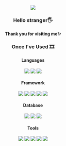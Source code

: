 <div align="center">
<img src="https://capsule-render.vercel.app/api?type=waving&color=0:26F0AF,100:E3EA3C&height=150&text=BreezeBM&fontSize=55&fontColor=FFFFFF&animation=fadeIn" />
    <div>
        <h3>Hello stranger🖐</h3>
        <h4>Thank you for visiting me✨</h4>
    </div>
    <div>
        <h3>Once I've Used 🎞</h3>
        <div>
            <h4>Languages</h4>
            <div>
                <img src="https://img.shields.io/badge/TypeScript-3178C6?style=flat-square&logo=TypeScript&logoColor=white" />
                <img src="https://img.shields.io/badge/JavaScript-F7DF1E?style=flat-square&logo=JavaScript&logoColor=white" />
                <img src="https://img.shields.io/badge/Python-3776AB?style=flat-square&logo=Python&logoColor=white" />
            </div>
        </div>
        <div>
            <h4>Framework</h4>
            <div>
                <img src="https://img.shields.io/badge/NodeJS-339933?style=flat-square&logo=Node.js&logoColor=white" />
                <img src="https://img.shields.io/badge/NestJS-E0234E?style=flat-square&logo=NestJS&logoColor=white" />
                <img src="https://img.shields.io/badge/Express-000000?style=flat-square&logo=Express&logoColor=white" />
                <img src="https://img.shields.io/badge/FastAPI-009688?style=flat-square&logo=FastAPI&logoColor=white" />
                <img src="https://img.shields.io/badge/React-61DAFB?style=flat-square&logo=React&logoColor=white" />
            </div>
        </div>
        <div>
            <h4>Database</h4>
            <div>
                <img src="https://img.shields.io/badge/MySQL-4479A1?style=flat-square&logo=MySQL&logoColor=white" />
                <img src="https://img.shields.io/badge/MongoDB-47A248?style=flat-square&logo=MongoDB&logoColor=white" />
                <img src="https://img.shields.io/badge/PostgreSQL-4169E1?style=flat-square&logo=PostgreSQL&logoColor=white" />
            </div>
        </div>
        <div>
            <h4>Tools</h4>
            <div>
                <img src="https://img.shields.io/badge/Git-F05032?style=flat-square&logo=Git&logoColor=white" />
                <img src="https://img.shields.io/badge/AWS_EC2-FF9900?style=flat-square&logo=Amazon&logoColor=white" />
                <img src="https://img.shields.io/badge/AWS_RDS-526FFF?style=flat-square&logo=amazonrds&logoColor=white" />
                <img src="https://img.shields.io/badge/AWS_ROUTE53-8C4FFF?style=flat-square&logo=amazonroute53&logoColor=white" />
                <img src="https://img.shields.io/badge/AWS_S3-569A31?style=flat-square&logo=amazons3&logoColor=white" />
            </div>
        </div>
    </div>
</div>
